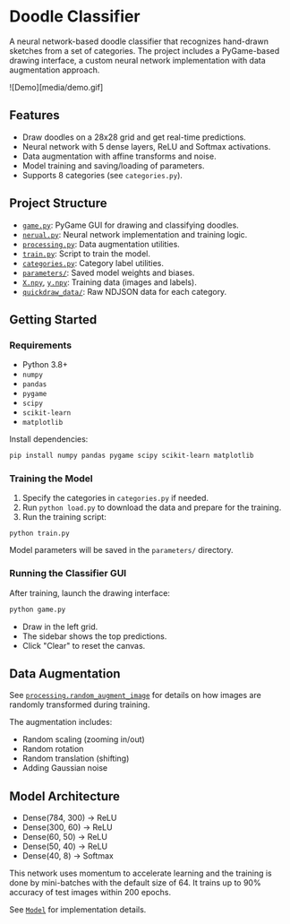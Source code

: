 # Doodle Classifier

A neural network-based doodle classifier that recognizes hand-drawn sketches from a set of categories. The project includes a PyGame-based drawing interface, a custom neural network implementation with data augmentation approach.

![Demo][media/demo.gif]
## Features

- Draw doodles on a 28x28 grid and get real-time predictions.
- Neural network with 5 dense layers, ReLU and Softmax activations.
- Data augmentation with affine transforms and noise.
- Model training and saving/loading of parameters.
- Supports 8 categories (see `categories.py`).

## Project Structure

- [`game.py`](game.py): PyGame GUI for drawing and classifying doodles.
- [`nerual.py`](nerual.py): Neural network implementation and training logic.
- [`processing.py`](processing.py): Data augmentation utilities.
- [`train.py`](train.py): Script to train the model.
- [`categories.py`](categories.py): Category label utilities.
- [`parameters/`](parameters/): Saved model weights and biases.
- [`X.npy`](X.npy), [`y.npy`](y.npy): Training data (images and labels).
- [`quickdraw_data/`](quickdraw_data/): Raw NDJSON data for each category.

## Getting Started

### Requirements

- Python 3.8+
- `numpy`
- `pandas`
- `pygame`
- `scipy`
- `scikit-learn`
- `matplotlib`

Install dependencies:

```sh
pip install numpy pandas pygame scipy scikit-learn matplotlib
```

### Training the Model

1. Specify the categories in `categories.py` if needed.
2. Run ```python load.py``` to download the data and prepare for the training.
2. Run the training script:

```
python train.py
```

Model parameters will be saved in the `parameters/` directory.

### Running the Classifier GUI

After training, launch the drawing interface:

```sh
python game.py
```

- Draw in the left grid.
- The sidebar shows the top predictions.
- Click "Clear" to reset the canvas.

## Data Augmentation

See [`processing.random_augment_image`](processing.py) for details on how images are randomly transformed during training.

The augmentation includes:
- Random scaling (zooming in/out)
- Random rotation
- Random translation (shifting)
- Adding Gaussian noise

## Model Architecture

- Dense(784, 300) → ReLU
- Dense(300, 60) → ReLU
- Dense(60, 50) → ReLU
- Dense(50, 40) → ReLU
- Dense(40, 8) → Softmax

This network uses momentum to accelerate learning and the training is done by mini-batches with the default size of 64. It trains up to 90% accuracy of test images within 200 epochs.

See [`Model`](nerual.py) for implementation details.
